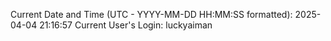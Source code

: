 Current Date and Time (UTC - YYYY-MM-DD HH:MM:SS formatted): 2025-04-04 21:16:57
Current User's Login: luckyaiman
